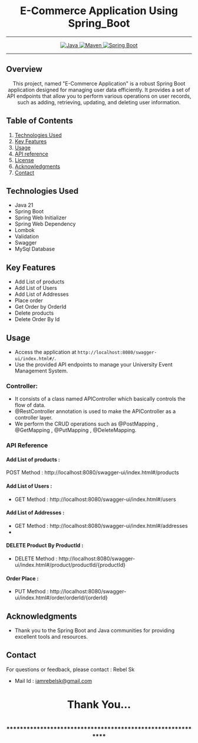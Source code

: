 
# <h1 align = "center"> E-Commerce Application Using Spring_Boot </h1>
___ 
<p align="center">
<a href="Java url">
    <img alt="Java" src="https://img.shields.io/badge/Java->=8-darkblue.svg" />
</a>
<a href="Maven url" >
    <img alt="Maven" src="https://img.shields.io/badge/maven-3.1.3-brightgreen.svg" />
</a>
<a href="Spring Boot url" >
    <img alt="Spring Boot" src="https://img.shields.io/badge/Spring Boot-3.0.6-brightgreen.svg" />
</a>
</p>

---

<p align="left">

<!-- Project Description -->
## Overview
<p align="center">This project, named "E-Commerce Application" is a robust Spring Boot application designed for managing user data efficiently. It provides a set of API endpoints that allow you to perform various operations on user records, such as adding, retrieving, updating, and deleting user information. 
</p>

<!-- Table of Contents -->
## Table of Contents
1. [Technologies Used](#technologies-used)
2. [Key Features](#key-features)
3. [Usage](#usage)
4. [API reference](#api-reference)
5. [License](#license)
6. [Acknowledgments](#acknowledgments)
7. [Contact](#contact)

<!-- Technologies Used -->
## Technologies Used
- Java 21
- Spring Boot
- Spring Web Initializer
- Spring Web Dependency
- Lombok
- Validation
- Swagger
- MySql Database


<!-- Key Features -->
## Key Features
- Add List of products
- Add List of Users
- Add List of Addresses
- Place order
- Get Order by OrderId
- Delete  products
- Delete Order By Id

<!-- Usage -->
## Usage
- Access the application at `http://localhost:8080/swagger-ui/index.html#/`.
- Use the provided API endpoints to manage your University Event Management System.

### Controller:
- It consists of a class named APIController which basically controls the flow of data.
- @RestController annotation is used to make the APIController as a controller layer.
- We perform the CRUD operations such as @PostMapping , @GetMapping , @PutMapping , @DeleteMapping.

### API Reference

#### Add List of products :
POST Method :  http://localhost:8080/swagger-ui/index.html#/products


#### Add List of Users  :
 - GET Method : http://localhost:8080/swagger-ui/index.html#/users

 #### Add List of Addresses :
 - GET Method :  http://localhost:8080/swagger-ui/index.html#/addresses
 - 
 #### DELETE Product By ProductId :
 - DELETE Method :   http://localhost:8080/swagger-ui/index.html#/product/productId/{productId}

  #### Order Place :
 - PUT Method :   http://localhost:8080/swagger-ui/index.html#/order/orderId/{orderId}




 <!-- Acknowledgments -->
## Acknowledgments
- Thank you to the Spring Boot and Java communities for providing excellent tools and resources.

<!-- Contact -->
## Contact
For questions or feedback, please contact : Rebel Sk
- Mail Id : iamrebelsk@gmail.com

<h1 align="center">Thank You...<h1>
<h3 align = "center"> ***********************************************************<h3>
